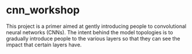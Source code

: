 # cnn_workshop

This project is a primer aimed at gently introducing people to convolutional neural networks (CNNs). 
The intent behind the model topologies is to gradually introduce people to the various layers so that they can see the impact that certain layers have. 
